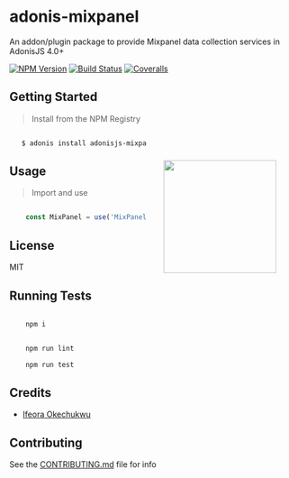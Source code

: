 # adonis-mixpanel

An addon/plugin package to provide Mixpanel data collection services in AdonisJS 4.0+

[![NPM Version][npm-image]][npm-url]
[![Build Status][travis-image]][travis-url]
[![Coveralls][coveralls-image]][coveralls-url]

<img src="http://res.cloudinary.com/adonisjs/image/upload/q_100/v1497112678/adonis-purple_pzkmzt.svg" width="200px" align="right" hspace="30px" vspace="140px">

## Getting Started

>Install from the NPM Registry

```bash

   $ adonis install adonisjs-mixpanel

```

## Usage

>Import and use 

```js

    const MixPanel = use('MixPanel')

```

## License

MIT

## Running Tests
```bash

    npm i

```

```bash

    npm run lint

    npm run test

```

## Credits

- [Ifeora Okechukwu](https://twitter.com/isocroft)
    
## Contributing

See the [CONTRIBUTING.md](https://github.com/stitchng/adonis-mixpanel/blob/master/CONTRIBUTING.md) file for info

[npm-image]: https://img.shields.io/npm/v/adonisjs-mixpanel.svg?style=flat-square
[npm-url]: https://npmjs.org/package/adonisjs-mixpanel

[travis-image]: https://img.shields.io/travis/stitchng/adonis-mixpanel/master.svg?style=flat-square
[travis-url]: https://travis-ci.org/stitchng/adonis-mixpanel

[coveralls-image]: https://img.shields.io/coveralls/stitchng/adonis-mixpanel/master.svg?style=flat-square

[coveralls-url]: https://coveralls.io/github/stitchng/adonis-mixpanel
